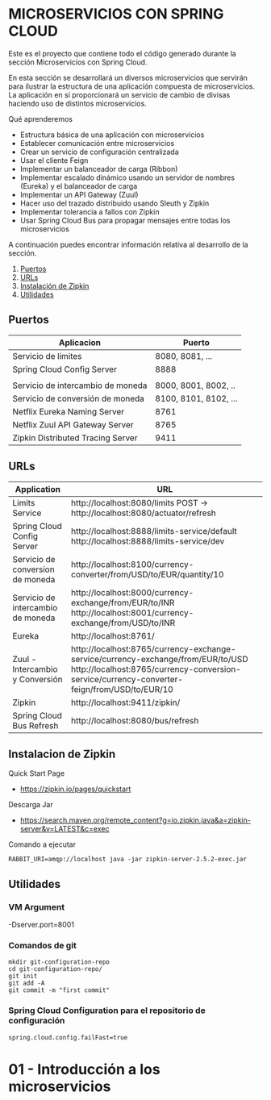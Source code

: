 # MICROSERVICIOS CON SPRING CLOUD
Este es el proyecto que contiene todo el código generado durante la sección Microservicios con Spring Cloud.

En esta sección se desarrollará un diversos microservicios que servirán para ilustrar la estructura de una aplicación compuesta de microservicios. La aplicación en sí proporcionará un servicio de cambio de divisas haciendo uso de distintos microservicios. 

Qué aprenderemos
- Estructura básica de una aplicación con microservicios
- Establecer comunicación entre microservicios
- Crear un servicio de configuración centralizada
- Usar el cliente Feign
- Implementar un balanceador de carga (Ribbon)
- Implementar escalado dinámico usando un servidor de nombres (Eureka) y el balanceador de carga
- Implementar un API Gateway (Zuul)
- Hacer uso del trazado distribuido usando Sleuth y Zipkin
- Implementar tolerancia a fallos con Zipkin
- Usar Spring Cloud Bus para propagar mensajes entre todas los microservicios

A continuación puedes encontrar información relativa al desarrollo de la sección.


1. [Puertos](ports)
2. [URLs](urls)
3. [Instalación de Zipkin](zipkin) 
4. [Utilidades](utilidades)

[id]:ports
## Puertos

|     Aplicacion       |     Puerto          |
| ------------- | ------------- |
| Servicio de límites | 8080, 8081, ... |
| Spring Cloud Config Server | 8888 |
|  |  |
| Servicio de intercambio de moneda | 8000, 8001, 8002, ..  |
| Servicio de conversión de moneda | 8100, 8101, 8102, ... |
| Netflix Eureka Naming Server | 8761 |
| Netflix Zuul API Gateway Server | 8765 |
| Zipkin Distributed Tracing Server | 9411 |

[id]:urls
## URLs

|     Application       |     URL          |
| ------------- | ------------- |
| Limits Service | http://localhost:8080/limits POST -> http://localhost:8080/actuator/refresh|
|Spring Cloud Config Server| http://localhost:8888/limits-service/default http://localhost:8888/limits-service/dev |
|  Servicio de conversion de moneda| http://localhost:8100/currency-converter/from/USD/to/EUR/quantity/10|
| Servicio de intercambio de moneda | http://localhost:8000/currency-exchange/from/EUR/to/INR http://localhost:8001/currency-exchange/from/USD/to/INR|
| Eureka | http://localhost:8761/|
| Zuul - Intercambio y Conversión | http://localhost:8765/currency-exchange-service/currency-exchange/from/EUR/to/USD http://localhost:8765/currency-conversion-service/currency-converter-feign/from/USD/to/EUR/10|
| Zipkin | http://localhost:9411/zipkin/ |
| Spring Cloud Bus Refresh | http://localhost:8080/bus/refresh |

[id]:zipkin
## Instalacion de Zipkin

Quick Start Page
- https://zipkin.io/pages/quickstart

Descarga Jar
- https://search.maven.org/remote_content?g=io.zipkin.java&a=zipkin-server&v=LATEST&c=exec

Comando a ejecutar
```
RABBIT_URI=amqp://localhost java -jar zipkin-server-2.5.2-exec.jar
```

[id]:utilidades
## Utilidades
### VM Argument

-Dserver.port=8001

### Comandos de git

```
mkdir git-configuration-repo
cd git-configuration-repo/
git init
git add -A
git commit -m "first commit"
```

### Spring Cloud Configuration para el repositorio de configuración

```
spring.cloud.config.failFast=true

```

# 01 - Introducción a los microservicios

